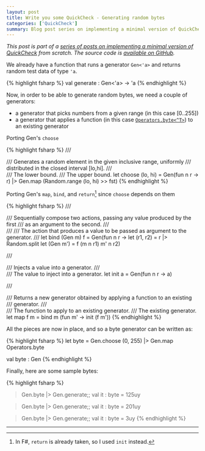 ```yaml
---
layout: post
title: Write you some QuickCheck - Generating random bytes
categories: ['QuickCheck']
summary: Blog post series on implementing a minimal version of QuickCheck from scratch.
---
```


*This post is part of a [series of posts on implementing a minimal version of QuickCheck](/2016/02/08/write-you-some-quickcheck/) from scratch. The source code is [available on GitHub](https://gist.github.com/moodmosaic/65c576732722b3b7a200).*

We already have a function that runs a generator `Gen<'a>` and returns random test data of type `'a`.

{% highlight fsharp %}
val generate : Gen<'a> -> 'a
{% endhighlight %}

Now, in order to be able to generate random bytes, we need a couple of generators:

* a generator that picks numbers from a given range (in this case [0..255])
* a generator that applies a function (in this case [`Operators.byte<^T>`](https://msdn.microsoft.com/en-us/library/ee353839.aspx)) to an existing generator

Porting Gen's `choose`

{% highlight fsharp %}
/// <summary>
/// Generates a random element in the given inclusive range, uniformly
/// distributed in the closed interval [lo,hi].
/// </summary>
/// <param name="lo">The lower bound.</param>
/// <param name="hi">The upper bound.</param>
let choose (lo, hi) = Gen(fun n r -> r) |> Gen.map (Random.range (lo, hi) >> fst)
{% endhighlight %}

Porting Gen's `map`, `bind`, and `return`[^1] since `choose` depends on them

{% highlight fsharp %}
/// <summary>
/// Sequentially compose two actions, passing any value produced by the first
/// as an argument to the second.
/// </summary>
/// <param name="f">
/// The action that produces a value to be passed as argument to the generator.
/// </param>
let bind (Gen m) f =
    Gen(fun n r ->
        let (r1, r2) = r |> Random.split
        let (Gen m') = f (m n r1)
        m' n r2)

/// <summary>
/// Injects a value into a generator.
/// </summary>
/// <param name="a">The value to inject into a generator.</param>
let init a = Gen(fun n r -> a)

/// <summary>
/// Returns a new generator obtained by applying a function to an existing
/// generator.
/// </summary>
/// <param name="f">The function to apply to an existing generator.</param>
/// <param name="m">The existing generator.</param>
let map f m =
    bind m (fun m' ->
        init (f m'))
{% endhighlight %}

All the pieces are now in place, and so a byte generator can be written as:

{% highlight fsharp %}
let byte = Gen.choose (0, 255) |> Gen.map Operators.byte

val byte : Gen<byte>
{% endhighlight %}

Finally, here are some sample bytes:

{% highlight fsharp %}
> Gen.byte |> Gen.generate;;
val it : byte = 125uy

> Gen.byte |> Gen.generate;;
val it : byte = 201uy

> Gen.byte |> Gen.generate;;
val it : byte = 3uy
{% endhighlight %}

---

[^1]: In F#, `return` is already taken, so I used `init` instead.